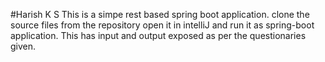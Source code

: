 #Harish K S
This is a simpe rest based spring boot application.
clone the source files from the repository open it in intelliJ and run it as spring-boot application. 
This has input and output exposed as per the questionaries given.
